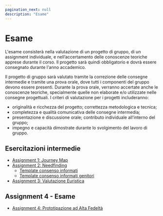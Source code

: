 ```yaml
---
pagination_next: null
description: "Esame"
---
```


# Esame

L'esame consisterà nella valutazione di un progetto di gruppo, di un assignment individuale, e nell’accertamento delle conoscenze teoriche apprese durante il corso. Il progetto sarà quindi obbligatorio e dovrà essere consegnato durante l'anno accademico.

Il progetto di gruppo sarà valutato tramite la correzione delle consegne intermedie e tramite una prova orale, dove tutti i componenti del gruppo devono essere presenti. Durante la prova orale, verranno accertate anche le conoscenze teoriche, specialmente quelle non elaborate e/o utilizzate nelle consegne progettuali. I criteri di valutazione per i progetti includeranno: 
- originalità e ricchezza del progetto; correttezza metodologica e tecnica; 
- completezza e qualità comunicativa delle consegne intermedia; 
- presentazione e discussione orale; contributo individuale all’interno del gruppo; 
- impegno e capacità dimostrate durante lo svolgimento del lavoro di gruppo.

## Esercitazioni intermedie

- [Assignment 1: Journey Map](https://elite.polito.it/2025-benesseredigitale-materials/assignments/A1-journeymap.pdf)
- [Assignment 2: Needfinding](https://elite.polito.it/2025-benesseredigitale-materials/assignments/A2-needfinding.pdf)
    - [Template consenso informati](https://docs.google.com/document/d/16PhEKEeyu-0HlloUAvDmACATgraXu3KnGjv7BxPI8AM/edit?tab=t.0)   
    - [Template consenso informati genitori](https://docs.google.com/document/d/16RK4r2BfUzgAJRO17VAkGoeE_-zKioSi0xiuCFbiGPI/edit?tab=t.0)   
- [Assignment 3: Valutazione Euristica](https://elite.polito.it/2025-benesseredigitale-materials/assignments/A3-heuristic-eval.pdf)

## Assignment 4 - Esame
- [Assignment 4: Prototipazione ad Alta Fedeltà](https://elite.polito.it/2025-benesseredigitale-materials/assignments/A3-heuristic-eval.pdf)
